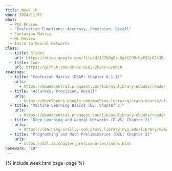 ```yaml
---
title: Week 10
when: 2024/11/12
what:
  - PCA Review
  - "Evaluation Functions: Accuracy, Precision, Recall"
  - Confusion Matrix
  - ML Review
  - Intro to Neural Networks
class:
  - title: Slides
    url: https://drive.google.com/file/d/177bOgDs-GgXCCORrQpP22iGJK3E--1vl/
  - title: Code
    url: https://github.com/DM-GY-9103-2024F-H/WK10
readings:
  - title: "Confusion Matrix (DSAP: Chapter 6.1.1)"
    urls:
      - https://ebookcentral.proquest.com/lib/nyulibrary-ebooks/reader.action?docID=5264120&ppg=235
  - title: "Accuracy, Precision, Recall"
    urls:
      - https://developers.google.com/machine-learning/crash-course/classification/accuracy-precision-recall
  - title: "Machine Learning Basics (DL: Chapter 5)"
    urls:
      - https://ebookcentral.proquest.com/lib/nyulibrary-ebooks/reader.action?docID=6287197&ppg=109
  - title: "Deep Learning and Neural Networks (DLVS: Chapter 2)"
    urls:
      - https://learning-oreilly-com.proxy.library.nyu.edu/library/view/deep-learning-for/9781617296192/Text/02.htm#heading_id_2
  - title: "Programming and Math Preliminaries (D2L: Chapter 2)"
    urls:
      - https://d2l.ai/chapter_preliminaries/index.html
homework: "10"
---
```

{% include week.html page=page %}
